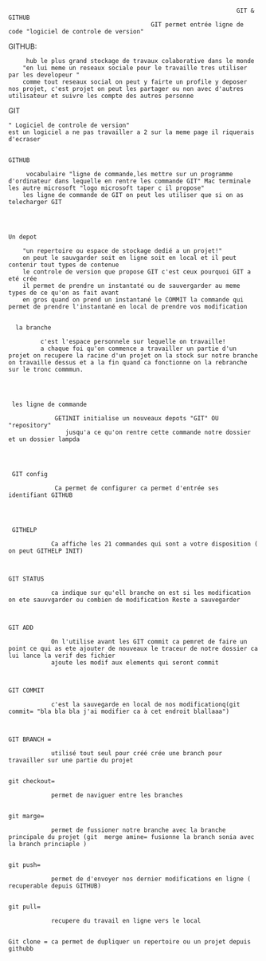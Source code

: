                                                                     GIT & GITHUB
                                            GIT permet entrée ligne de code "logiciel de controle de version"



GITHUB:
      
         hub le plus grand stockage de travaux colaborative dans le monde 
        "en lui meme un reseaux sociale pour le travaille tres utiliser par les developeur "
        comme tout reseaux social on peut y fairte un profile y deposer nos projet, c'est projet on peut les partager ou non avec d'autres utilisateur et suivre les compte des autres personne 


GIT 

    " Logiciel de controle de version"
    est un logiciel a ne pas travailler a 2 sur la meme page il riquerais d'ecraser 


    GITHUB 

         vocabulaire "ligne de commande,les mettre sur un programme d'ordinateur dans lequelle en rentre les commande GIT" Mac terminale les autre microsoft "logo microsoft taper c il propose"
        les ligne de commande de GIT on peut les utiliser que si on as telecharger GIT 




    Un depot

        "un repertoire ou espace de stockage dedié a un projet!" 
        on peut le sauvgarder soit en ligne soit en local et il peut contenir tout types de contenue 
        le controle de version que propose GIT c'est ceux pourquoi GIT a eté crée 
        il permet de prendre un instantaté ou de sauvergarder au meme types de ce qu'on as fait avant 
        en gros quand on prend un instantané le COMMIT la commande qui permet de prendre l'instantané en local de prendre vos modification 


      la branche
            
             c'est l'espace personnele sur lequelle on travaille!
             a chaque foi qu'on commence a travailler un partie d'un projet on recupere la racine d'un projet on la stock sur notre branche on travaille dessus et a la fin quand ca fonctionne on la rebranche sur le tronc commmun.




     les ligne de commande 

                 GETINIT initialise un nouveaux depots "GIT" OU "repository" 
                    jusqu'a ce qu'on rentre cette commande notre dossier et un dossier lampda 




     GIT config 

                 Ca permet de configurer ca permet d'entrée ses identifiant GITHUB 




     GITHELP

                Ca affiche les 21 commandes qui sont a votre disposition ( on peut GITHELP INIT)



    GIT STATUS 

                ca indique sur qu'ell branche on est si les modification on ete sauvvgarder ou combien de modification Reste a sauvegarder 



    GIT ADD 

                On l'utilise avant les GIT commit ca pemret de faire un point ce qui as ete ajouter de nouveaux le traceur de notre dossier ca lui lance la verif des fichier
                ajoute les modif aux elements qui seront commit 



    GIT COMMIT 

                c'est la sauvegarde en local de nos modificationq(git commit= "bla bla bla j'ai modifier ca à cet endroit blallaaa")

    

    GIT BRANCH = 

                utilisé tout seul pour créé crée une branch pour travailler sur une partie du projet         


    git checkout= 

                permet de naviguer entre les branches


    git marge= 

                permet de fussioner notre branche avec la branche principale du projet (git  merge amine= fusionne la branch sonia avec la branch princiaple )

    
    git push=

                permet de d'envoyer nos dernier modifications en ligne ( recuperable depuis GITHUB)

    
    git pull=

                recupere du travail en ligne vers le local


    Git clone = ca permet de dupliquer un repertoire ou un projet depuis githubb